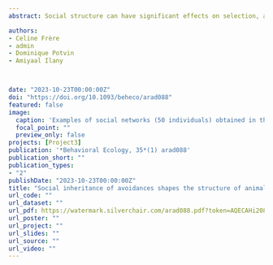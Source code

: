 ```yaml
---
abstract: Social structure can have significant effects on selection, affecting both individual fitness traits and population-level processes. As such, research into its dynamics and evolution has spiked in the last decade, where theoretical and computational advances in social network analysis have increased our understanding of its ecological and inheritance underpinnings. Yet, the processes that shape the formation of structure within social networks are poorly understood and the role of social avoidances unknown. Social avoidances are an alternate of social affiliation in animal societies, which, although invisible, likely play a role in shaping animal social networks. Assuming social avoidances evolve under similar constraints as affiliative behavior, we extended a previous model of social inheritance of affiliations to investigate the impact of social inheritance of avoidances on social network structure. We modeled avoidances as relationships that individuals can copy from their mothers or from their mother’s social environment and varied the degrees to which individuals inherit social affiliates and avoidances to test their combined influence on social network structure. We found that inheriting avoidances via maternal social environments made social networks less dense and more modular, thereby demonstrating how social avoidance can shape the evolution of animal social networks.

authors:
- Celine Frère
- admin
- Dominique Potvin
- Amiyaal Ilany



date: "2023-10-23T00:00:00Z"
doi: "https://doi.org/10.1093/beheco/arad088"
featured: false
image:
  caption: 'Examples of social networks (50 individuals) obtained in the two-step model under zero (Pa = 0, left), moderate (Pa = 0.4, middle), and high (Pa = 0.8, right) inheritance of avoidances.'
  focal_point: ""
  preview_only: false
projects: [Project3]
publication: '*Behavioral Ecology, 35*(1) arad088'
publication_short: ""
publication_types:
- "2"
publishDate: "2023-10-23T00:00:00Z"
title: "Social inheritance of avoidances shapes the structure of animal social networks"
url_code: ""
url_dataset: ""
url_pdf: https://watermark.silverchair.com/arad088.pdf?token=AQECAHi208BE49Ooan9kkhW_Ercy7Dm3ZL_9Cf3qfKAc485ysgAAA1owggNWBgkqhkiG9w0BBwagggNHMIIDQwIBADCCAzwGCSqGSIb3DQEHATAeBglghkgBZQMEAS4wEQQMmcVABdgVkZRbxT3OAgEQgIIDDZYWNYanFsbEUgqZFDMXXnRvGyGOVk3qS_CcObpJiEs9n1FWNYGN3kqZlmVtBWRg84EvLwmu305ZeeiYclLDtOXNkkxY2Eio7Ovzafi94fOjh-D198t90WxL1QwR61ueuTwMb4Prm1mzGhFUcquR81DyTTWRbVwStXgZ4KZbsI-QxYMnB27OH8nNxAsVAbR2RVTGIjVndrxWv_6bPJQQjYpMMwn4ynS2ihg4AGEzWC0dLzfNhQU0RHmHXwU3a4LamnyAoUTNSnZ2pGOCZoBqpYFrLTk0Q-mVUB1rhMxduRpn8MAcAPvM0jrVCrqEdDnBL5O3N7qJMgWBH0QtX7lippw4mA3U4wXYwnsr_Dh06gwpkHILxSVuLJJpNdreBBSUfv5XSLma7PxxzcP7eemn3WLAJEQtN4I7UQKU0Ve9S_c5uafF2QUnvpA_Exv8g9Ug7GhFMwu2_R1C14GhR2zCVT1AVwl0QR-GXkqQOPoZvqgJmdBNRaw4UXTm4TEstOStb7o33h7KpENSu833CpnCeuDg0DU7NIlp7RokQ7Gdii25lXIiRIJTJSGH5cdi3M-edqHJIYtXdCiIfrgqbV59ecX1Ilccw3hU_59I9Ney3QCfa339FMtDRXXRTCXAHVQbOhbXhOdO9qq-gHk4bBEWEI84wmgnZGAVot4qVfv2oXk0KWU-QhYHUiFTOXeAGeRhx_3na2Ihj41Mqsf0UN5U6C0TP0ZePmhpKIxHDo8SkNufgVMpICbqrZGNj1R2uh5pjVEKShqNP3IDxvevHw8E7-JHhx3jChz9NI3J76FifxbJ32yDjFmSQfCre_C9sz6GPBf6hQrZuOyI_7QGphtUaCJVssECX8i6ZXsNu50lNzHz_tn1Sv8htJLQN_gLhWsfFoXTBV4u2RPYXIypIRa8XUpGRztOoR68EYMf2Xg2uF26s6jVqcb-6Xw3x0Dq-1Lma2XSyeuWMnowtdmTqOLfrrk6hW0CQ2Vev11LhROwCJTgCURGk6T6VgETeEvm41J9WMwj9ccJybIn2yuKqPY
url_poster: ""
url_project: ""
url_slides: ""
url_source: ""
url_video: ""
---
```


